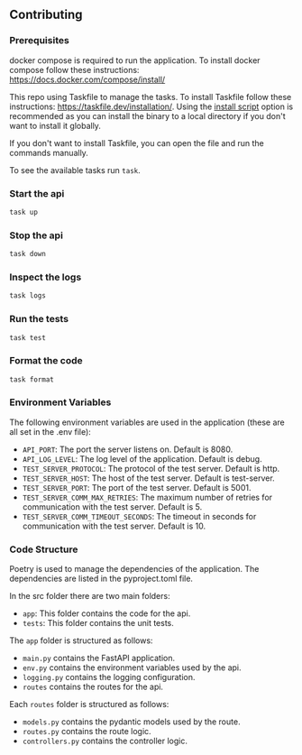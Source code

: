 ## Contributing

### Prerequisites
docker compose is required to run the application. To install docker compose follow these instructions: https://docs.docker.com/compose/install/

This repo using Taskfile to manage the tasks. To install Taskfile follow these instructions: https://taskfile.dev/installation/. Using the [install script](https://taskfile.dev/installation/#install-script) option is recommended as you can install the binary to a local directory if you don't want to install it globally.

If you don't want to install Taskfile, you can open the file and run the commands manually.

To see the available tasks run `task`.

### Start the api
```bash
task up
```

### Stop the api
```bash
task down
```

### Inspect the logs
```bash
task logs
```

### Run the tests
```bash
task test
```

### Format the code
```bash
task format
```

### Environment Variables
The following environment variables are used in the application (these are all set in the .env file):
- `API_PORT`: The port the server listens on. Default is 8080.
- `API_LOG_LEVEL`: The log level of the application. Default is debug.
- `TEST_SERVER_PROTOCOL`: The protocol of the test server. Default is http.
- `TEST_SERVER_HOST`: The host of the test server. Default is test-server.
- `TEST_SERVER_PORT`: The port of the test server. Default is 5001.
- `TEST_SERVER_COMM_MAX_RETRIES`: The maximum number of retries for communication with the test server. Default is 5.
- `TEST_SERVER_COMM_TIMEOUT_SECONDS`: The timeout in seconds for communication with the test server. Default is 10.

### Code Structure
Poetry is used to manage the dependencies of the application. The dependencies are listed in the pyproject.toml file.

In the src folder there are two main folders:
- `app`: This folder contains the code for the api.
- `tests`: This folder contains the unit tests.

The `app` folder is structured as follows:
- `main.py` contains the FastAPI application.
- `env.py` contains the environment variables used by the api.
- `logging.py` contains the logging configuration.
- `routes` contains the routes for the api.

Each `routes` folder is structured as follows:
- `models.py` contains the pydantic models used by the route.
- `routes.py` contains the route logic.
- `controllers.py` contains the controller logic.
